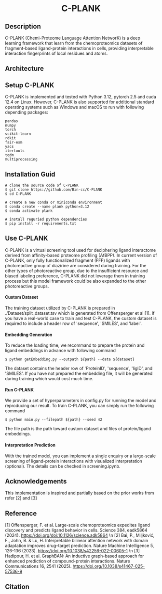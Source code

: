 <div align="center">
  
# C-PLANK
  
</div>

## Description
C-PLANK (Chemi-Proteome Language Attention NetworK) is a deep learning framework that learn from the chemoproteomics datasets of fragment-based ligand-protein interactions in cells, providing interpretable interaction fingerprints of local residues and atoms.
## Architecture

## Setup C-PLANK
C-PLANK is implemented and tested with Python 3.12, pytorch 2.5 and cuda 12.4 on Linux. However, C-PLANK is also supported for additional standard operating systems such as Windows and macOS to run with following depending packages:
```
pandas
numpy
torch
scikit-learn
rdkit
fair-esm
yacs
itertools
tqdm
multiprocessing
```
## Installation Guid
```
# clone the source code of C-PLANK
$ git clone https://github.com/Bin-cc/C-PLANK
$ cd C-PLANK

# create a new conda or miniconda environment
$ conda create --name plank python=3.12
$ conda activate plank

# install requried python dependencies
$ pip install -r requirements.txt
```
## Use C-PLANK
C-PLANK is a virtual screening tool used for deciphering ligand interactome derived from affinity-based proteome profiling (AfBPP). In current version of C-PLANK, only fully functionalized fragment (FFF) ligands with photoreactive group of diazirine are considered during training. For the other types of photoreactive group, due to the insufficient resource and biased labeling preference, C-PLANK did not leverage them in training process but this model framework could be also expanded to the other photoreactive groups.
#### Custom Dataset 
The training dataset utilized by C-PLANK is prepared in ./Dataset/split_dataset.tsv which is generated from Offensperger et al [1]. If you have a real-world case to train and test C-PLANK, the custom dataset is required to include a header row of 'sequence', 'SMILES', and 'label'.
#### Embedding Generation
To reduce the loading time, we recommand to prepare the protein and ligand embeddings in advance with following command
```
$ python getEmbedding.py --outpath ${path} --data ${dataset}
```
The dataset contains the header row of 'ProteinID', 'sequence', 'ligID', and 'SMILES'. If you have not prepared the embedding file, it will be generated during training which would cost much time. 
#### Run C-PLANK
We provide a set of hyperparameters in config.py for running the model and reproducing our result. To train C-PLANK, you can simply run the following command
```
$ python main.py --filepath ${path} --seed 42
```
The file path is the path toward custom dataset and files of protein/ligand embeddings.
#### Interpretation Prediction
With the trained model, you can implement a single enquiry or a large-scale screening of ligand-protein interactions with visualized interpretation (optional). The details can be checked in screening.ipynb.
## Acknowledgements
This implementation is inspired and partially based on the prior works from refer [2] and [3]
## Reference
[1] Offensperger, F. et al. Large-scale chemoproteomics expedites ligand discovery and predicts ligand behavior in cells. Science 384, eadk5864 (2024). https://doi.org/doi:10.1126/science.adk5864 \n
[2] Bai, P., Miljković, F., John, B. & Lu, H. Interpretable bilinear attention network with domain adaptation improves drug–target prediction. Nature Machine Intelligence 5, 126-136 (2023). https://doi.org/10.1038/s42256-022-00605-1 \n
[3] Hadipour, H. et al. GraphBAN: An inductive graph-based approach for enhanced prediction of compound-protein interactions. Nature Communications 16, 2541 (2025). https://doi.org/10.1038/s41467-025-57536-9
## Citation
